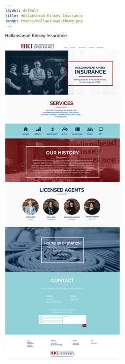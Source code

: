 ```yaml
---
layout: default
title: Hollanshead Kinsey Insurance
image: images/hollanshead-thumb.png
---
```

Hollanshead Kinsey Insurance

![Hollanshead Kinsey Photo 1](/images/hollanshead-1.jpg)
